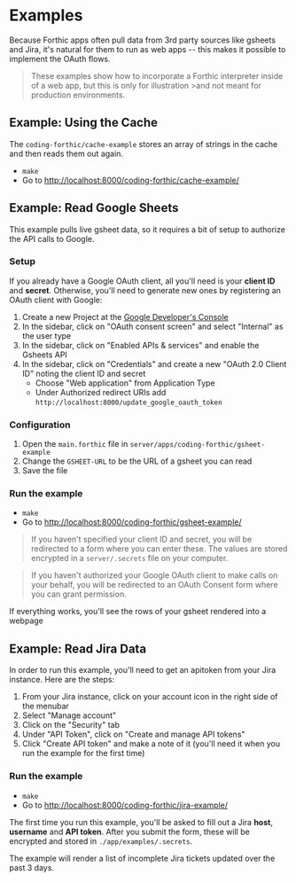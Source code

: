 # Examples
Because Forthic apps often pull data from 3rd party sources like gsheets and Jira, it's natural for them to run as web apps -- this makes it possible to implement the OAuth flows.

>These examples show how to incorporate a Forthic interpreter inside of a web app, but this is only for illustration >and not meant for production environments.


## Example: Using the Cache
The `coding-forthic/cache-example` stores an array of strings in the cache and then reads them out again.
* `make`
* Go to [http://localhost:8000/coding-forthic/cache-example/](http://localhost:8000/coding-forthic/cache-example/)


## Example: Read Google Sheets
This example pulls live gsheet data, so it requires a bit of setup to authorize the API calls
to Google.

### Setup
If you already have a Google OAuth client, all you'll need is your **client ID** and **secret**. Otherwise, you'll
need to generate new ones by registering an OAuth client with Google:
1. Create a new Project at the [Google Developer's Console](https://console.developers.google.com/)
1. In the sidebar, click on "OAuth consent screen" and select "Internal" as the user type
1. In the sidebar, click on "Enabled APIs & services" and enable the Gsheets API
1. In the sidebar, click on "Credentials" and create a new "OAuth 2.0 Client ID" noting the client ID and secret
    * Choose "Web application" from Application Type
    * Under Authorized redirect URIs add `http://localhost:8000/update_google_oauth_token`

### Configuration
1. Open the `main.forthic` file in `server/apps/coding-forthic/gsheet-example`
1. Change the `GSHEET-URL` to be the URL of a gsheet you can read
1. Save the file

### Run the example
* `make`
* Go to [http://localhost:8000/coding-forthic/gsheet-example/](http://localhost:8000/coding-forthic/gsheet-example/)

> If you haven't specified your client ID and secret, you will be redirected to a form where you can enter these.
> The values are stored encrypted in a `server/.secrets` file on your computer.

> If you haven't authorized your Google OAuth client to make calls on your behalf, you will be redirected to
> an OAuth Consent form where you can grant permission.

If everything works, you'll see the rows of your gsheet rendered into a webpage


## Example: Read Jira Data
In order to run this example, you'll need to get an apitoken from your Jira instance. Here are the steps:

1. From your Jira instance, click on your account icon in the right side of the menubar
1. Select "Manage account"
1. Click on the "Security" tab
1. Under "API Token", click on "Create and manage API tokens"
1. Click "Create API token" and make a note of it (you'll need it when you run the example for the first time)

### Run the example

* `make`
* Go to [http://localhost:8000/coding-forthic/jira-example/](http://localhost:8000/coding-forthic/jira-example/)

The first time you run this example, you'll be asked to fill out a Jira **host**, **username** and **API token**. After you submit the form, these will be encrypted and stored in `./app/examples/.secrets`.

The example will render a list of incomplete Jira tickets updated over the past 3 days.
